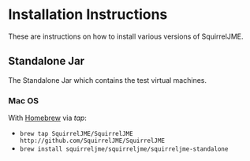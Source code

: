 # Installation Instructions

These are instructions on how to install various versions of SquirrelJME.

## Standalone Jar

The Standalone Jar which contains the test virtual machines.

### Mac OS

With [Homebrew](https://brew.sh) via _tap_:

 * `brew tap SquirrelJME/SquirrelJME http://github.com/SquirrelJME/SquirrelJME`
 * `brew install squirreljme/squirreljme/squirreljme-standalone`
